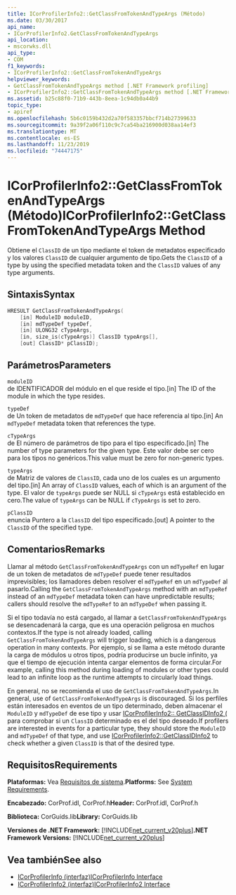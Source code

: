 ```yaml
---
title: ICorProfilerInfo2::GetClassFromTokenAndTypeArgs (Método)
ms.date: 03/30/2017
api_name:
- ICorProfilerInfo2.GetClassFromTokenAndTypeArgs
api_location:
- mscorwks.dll
api_type:
- COM
f1_keywords:
- ICorProfilerInfo2::GetClassFromTokenAndTypeArgs
helpviewer_keywords:
- GetClassFromTokenAndTypeArgs method [.NET Framework profiling]
- ICorProfilerInfo2::GetClassFromTokenAndTypeArgs method [.NET Framework profiling]
ms.assetid: b25c88f0-71b9-443b-8eea-1c94db0a44b9
topic_type:
- apiref
ms.openlocfilehash: 5b6c0159b432d2a70f583357bbcf714b27399633
ms.sourcegitcommit: 9a39f2a06f110c9c7ca54ba216900d038aa14ef3
ms.translationtype: MT
ms.contentlocale: es-ES
ms.lasthandoff: 11/23/2019
ms.locfileid: "74447175"
---
```

# <a name="icorprofilerinfo2getclassfromtokenandtypeargs-method"></a><span data-ttu-id="fe811-102">ICorProfilerInfo2::GetClassFromTokenAndTypeArgs (Método)</span><span class="sxs-lookup"><span data-stu-id="fe811-102">ICorProfilerInfo2::GetClassFromTokenAndTypeArgs Method</span></span>
<span data-ttu-id="fe811-103">Obtiene el `ClassID` de un tipo mediante el token de metadatos especificado y los valores `ClassID` de cualquier argumento de tipo.</span><span class="sxs-lookup"><span data-stu-id="fe811-103">Gets the `ClassID` of a type by using the specified metadata token and the `ClassID` values of any type arguments.</span></span>  
  
## <a name="syntax"></a><span data-ttu-id="fe811-104">Sintaxis</span><span class="sxs-lookup"><span data-stu-id="fe811-104">Syntax</span></span>  
  
```cpp  
HRESULT GetClassFromTokenAndTypeArgs(  
    [in] ModuleID moduleID,  
    [in] mdTypeDef typeDef,  
    [in] ULONG32 cTypeArgs,  
    [in, size_is(cTypeArgs)] ClassID typeArgs[],  
    [out] ClassID* pClassID);  
```  
  
## <a name="parameters"></a><span data-ttu-id="fe811-105">Parámetros</span><span class="sxs-lookup"><span data-stu-id="fe811-105">Parameters</span></span>  
 `moduleID`  
 <span data-ttu-id="fe811-106">de IDENTIFICADOR del módulo en el que reside el tipo.</span><span class="sxs-lookup"><span data-stu-id="fe811-106">[in] The ID of the module in which the type resides.</span></span>  
  
 `typeDef`  
 <span data-ttu-id="fe811-107">de Un token de metadatos de `mdTypeDef` que hace referencia al tipo.</span><span class="sxs-lookup"><span data-stu-id="fe811-107">[in] An `mdTypeDef` metadata token that references the type.</span></span>  
  
 `cTypeArgs`  
 <span data-ttu-id="fe811-108">de El número de parámetros de tipo para el tipo especificado.</span><span class="sxs-lookup"><span data-stu-id="fe811-108">[in] The number of type parameters for the given type.</span></span> <span data-ttu-id="fe811-109">Este valor debe ser cero para los tipos no genéricos.</span><span class="sxs-lookup"><span data-stu-id="fe811-109">This value must be zero for non-generic types.</span></span>  
  
 `typeArgs`  
 <span data-ttu-id="fe811-110">de Matriz de valores de `ClassID`, cada uno de los cuales es un argumento del tipo.</span><span class="sxs-lookup"><span data-stu-id="fe811-110">[in] An array of `ClassID` values, each of which is an argument of the type.</span></span> <span data-ttu-id="fe811-111">El valor de `typeArgs` puede ser NULL si `cTypeArgs` está establecido en cero.</span><span class="sxs-lookup"><span data-stu-id="fe811-111">The value of `typeArgs` can be NULL if `cTypeArgs` is set to zero.</span></span>  
  
 `pClassID`  
 <span data-ttu-id="fe811-112">enuncia Puntero a la `ClassID` del tipo especificado.</span><span class="sxs-lookup"><span data-stu-id="fe811-112">[out] A pointer to the `ClassID` of the specified type.</span></span>  
  
## <a name="remarks"></a><span data-ttu-id="fe811-113">Comentarios</span><span class="sxs-lookup"><span data-stu-id="fe811-113">Remarks</span></span>  
 <span data-ttu-id="fe811-114">Llamar al método `GetClassFromTokenAndTypeArgs` con un `mdTypeRef` en lugar de un token de metadatos de `mdTypeDef` puede tener resultados imprevisibles; los llamadores deben resolver el `mdTypeRef` en un `mdTypeDef` al pasarlo.</span><span class="sxs-lookup"><span data-stu-id="fe811-114">Calling the `GetClassFromTokenAndTypeArgs` method with an `mdTypeRef` instead of an `mdTypeDef` metadata token can have unpredictable results; callers should resolve the `mdTypeRef` to an `mdTypeDef` when passing it.</span></span>  
  
 <span data-ttu-id="fe811-115">Si el tipo todavía no está cargado, al llamar a `GetClassFromTokenAndTypeArgs` se desencadenará la carga, que es una operación peligrosa en muchos contextos.</span><span class="sxs-lookup"><span data-stu-id="fe811-115">If the type is not already loaded, calling `GetClassFromTokenAndTypeArgs` will trigger loading, which is a dangerous operation in many contexts.</span></span> <span data-ttu-id="fe811-116">Por ejemplo, si se llama a este método durante la carga de módulos u otros tipos, podría producirse un bucle infinito, ya que el tiempo de ejecución intenta cargar elementos de forma circular.</span><span class="sxs-lookup"><span data-stu-id="fe811-116">For example, calling this method during loading of modules or other types could lead to an infinite loop as the runtime attempts to circularly load things.</span></span>  
  
 <span data-ttu-id="fe811-117">En general, no se recomienda el uso de `GetClassFromTokenAndTypeArgs`.</span><span class="sxs-lookup"><span data-stu-id="fe811-117">In general, use of `GetClassFromTokenAndTypeArgs` is discouraged.</span></span> <span data-ttu-id="fe811-118">Si los perfiles están interesados en eventos de un tipo determinado, deben almacenar el `ModuleID` y `mdTypeDef` de ese tipo y usar [ICorProfilerInfo2:: GetClassIDInfo2 (](../../../../docs/framework/unmanaged-api/profiling/icorprofilerinfo2-getclassidinfo2-method.md) para comprobar si un `ClassID` determinado es el del tipo deseado.</span><span class="sxs-lookup"><span data-stu-id="fe811-118">If profilers are interested in events for a particular type, they should store the `ModuleID` and `mdTypeDef` of that type, and use [ICorProfilerInfo2::GetClassIDInfo2](../../../../docs/framework/unmanaged-api/profiling/icorprofilerinfo2-getclassidinfo2-method.md) to check whether a given `ClassID` is that of the desired type.</span></span>  
  
## <a name="requirements"></a><span data-ttu-id="fe811-119">Requisitos</span><span class="sxs-lookup"><span data-stu-id="fe811-119">Requirements</span></span>  
 <span data-ttu-id="fe811-120">**Plataformas:** Vea [Requisitos de sistema](../../../../docs/framework/get-started/system-requirements.md).</span><span class="sxs-lookup"><span data-stu-id="fe811-120">**Platforms:** See [System Requirements](../../../../docs/framework/get-started/system-requirements.md).</span></span>  
  
 <span data-ttu-id="fe811-121">**Encabezado:** CorProf.idl, CorProf.h</span><span class="sxs-lookup"><span data-stu-id="fe811-121">**Header:** CorProf.idl, CorProf.h</span></span>  
  
 <span data-ttu-id="fe811-122">**Biblioteca:** CorGuids.lib</span><span class="sxs-lookup"><span data-stu-id="fe811-122">**Library:** CorGuids.lib</span></span>  
  
 <span data-ttu-id="fe811-123">**Versiones de .NET Framework:** [!INCLUDE[net_current_v20plus](../../../../includes/net-current-v20plus-md.md)]</span><span class="sxs-lookup"><span data-stu-id="fe811-123">**.NET Framework Versions:** [!INCLUDE[net_current_v20plus](../../../../includes/net-current-v20plus-md.md)]</span></span>  
  
## <a name="see-also"></a><span data-ttu-id="fe811-124">Vea también</span><span class="sxs-lookup"><span data-stu-id="fe811-124">See also</span></span>

- [<span data-ttu-id="fe811-125">ICorProfilerInfo (interfaz)</span><span class="sxs-lookup"><span data-stu-id="fe811-125">ICorProfilerInfo Interface</span></span>](../../../../docs/framework/unmanaged-api/profiling/icorprofilerinfo-interface.md)
- [<span data-ttu-id="fe811-126">ICorProfilerInfo2 (interfaz)</span><span class="sxs-lookup"><span data-stu-id="fe811-126">ICorProfilerInfo2 Interface</span></span>](../../../../docs/framework/unmanaged-api/profiling/icorprofilerinfo2-interface.md)
